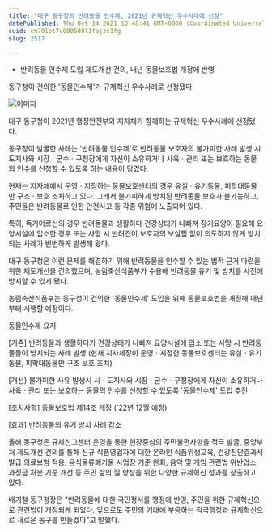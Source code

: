 ```yaml
---
title: "대구 동구청의 반려동물 인수제, 2021년 규제혁신 우수사례에 선정"
datePublished: Thu Oct 14 2021 10:48:41 GMT+0000 (Coordinated Universal Time)
cuid: cm701pt7v000508l1fajzc1fg
slug: 2517

---
```



- 반려동물 인수제 도입 제도개선 건의, 내년 동물보호법 개정에 반영

동구청이 건의한 '동물인수제'가 규제혁신 우수사례로 선정됐다

![이미지](https://cdn.hashnode.com/res/hashnode/image/upload/v1739251968772/1f6bf0d4-dbc6-48e2-890c-04bc2d0832ea.jpeg)

대구 동구청이 2021년 행정안전부와 지자체가 함께하는 규제혁신 우수사례에 선정됐다.

동구청이 발굴한 사례는 '반려동물 인수제'로 반려동물 보호자의 불가피한 사례 발생 시 도지사와 시장ㆍ군수ㆍ구청장에게 자신이 소유하거나 사육ㆍ관리 또는 보호하는 동물의 인수를 신청할 수 있도록 하는 내용이 담겼다.

현재는 지자체에서 운영ㆍ지정하는 동물보호센터의 경우 유실ㆍ유기동물, 피학대동물만 구조ㆍ보호 조치하고 있다. 그래서 불가피하게 방치된 반려동물 보호가 불가능하고, 주민들은 반려동물로 인한 안전사고 등 각종 위험에 노출되어 있다.

특히, 독거어르신의 경우 반려동물과 생활하다 건강상태가 나빠져 장기요양이 필요해 요양시설에 입소한 경우 또는 사망 시 반려견이 보호자의 보살핌 없이 의도하지 않게 방치되는 사례가 빈번하게 발생해 왔다.

대구 동구청은 이런 문제를 해결하기 위해 반려동물을 인수할 수 있는 법적 근거 마련을 위한 제도개선을 건의했으며, 농림축산식품부가 수용해 반려동물 유기 및 방치를 사전에 방지할 수 있게 됐다.

농림축산식품부는 동구청이 건의한 '동물인수제' 도입을 위해 동물보호법을 개정해 내년부터 시행할 예정이다.

동물인수제 요지

[기존] 반려동물과 생활하다가 건강상태가 나빠져 요양시설에 입소 또는 사망 시 반려동물들이 방치되는 사례 발생 (현재 지자체장이 운영ㆍ지정한 동물보호센터는 유실ㆍ유기동물, 피학대동물만 구조 보호 조치)

[개선} 불가피한 사유 발생시 시ㆍ도지사와 시장ㆍ군수ㆍ구청장에게 자신이 소유하거나 사육ㆍ관리 또는 보호하는 동물의 인수를 신청할 수 있도록 '동물인수제' 도입 추진

[조치사항] 동물보호법 제14조 개정 ('22년 12월 예정)

[효과] 반려동물의 유기 방치 사례 감소

올해 동구청은 규제신고센터 운영을 통한 현장중심의 주민불편사항을 적극 발굴, 중앙부처 제도개선 건의를 통해 신규 식품영업자에 대한 온라인 식품위생교육, 건강진단결과서 발급 의료보험 적용, 음식물류폐기물 사업장 기준 완화, 음악 및 게임 관련법 위반업소 과징금 처분 기준 개선 등 주민 삶의 질 향상을 위한 다양한 규제혁신 성과를 창출하고 있다.

배기철 동구청장은 "반려동물에 대한 국민정서를 행정에 반영, 주민을 위한 규제혁신으로 관련법이 개정되게 되었다. 앞으로도 주민의 기대에 부응하는 적극행정과 규제혁신으로 새로운 동구를 만들겠다"고 말했다.